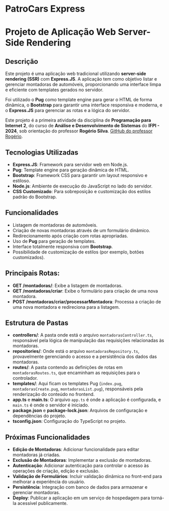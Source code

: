 # PatroCars Express

# Projeto de Aplicação Web Server-Side Rendering

## Descrição

Este projeto é uma aplicação web tradicional utilizando **server-side rendering (SSR)** com **Express.JS**. A aplicação tem como objetivo listar e gerenciar montadoras de automóveis, proporcionando uma interface limpa e eficiente com templates gerados no servidor.

Foi utilizado o **Pug** como template engine para gerar o HTML de forma dinâmica, o **Bootstrap** para garantir uma interface responsiva e moderna, e o **Express.JS** para gerenciar as rotas e a lógica do servidor.

Este projeto é a primeira atividade da disciplina de **Programação para Internet 2**, do curso de **Análise e Desenvolvimento de Sistemas** do **IFPI - 2024**, sob orientação do professor **Rogério Silva**. [GitHub do professor Rogério](https://github.com/rogeriosilva-ifpi/).

## Tecnologias Utilizadas

- **Express.JS**: Framework para servidor web em Node.js.
- **Pug**: Template engine para geração dinâmica de HTML.
- **Bootstrap**: Framework CSS para garantir um layout responsivo e estiloso.
- **Node.js**: Ambiente de execução do JavaScript no lado do servidor.
- **CSS Customizado**: Para sobreposição e customização dos estilos padrão do Bootstrap.

## Funcionalidades

- Listagem de montadoras de automóveis.
- Criação de novas montadoras através de um formulário dinâmico.
- Redirecionamento após criação com rotas apropriadas.
- Uso de **Pug** para geração de templates.
- Interface totalmente responsiva com **Bootstrap**.
- Possibilidade de customização de estilos (por exemplo, botões customizados).

## Principais Rotas:

- **GET /montadoras/**: Exibe a listagem de montadoras.
- **GET /montadoras/criar**: Exibe o formulário para criação de uma nova montadora.
- **POST /montadoras/criar/processarMontadora**: Processa a criação de uma nova montadora e redireciona para a listagem.

## Estrutura de Pastas

- **controllers/**: A pasta onde está o arquivo `montadorasController.ts`, responsável pela lógica de manipulação das requisições relacionadas às montadoras.
- **repositories/**: Onde está o arquivo `montadorasRepository.ts`, provavelmente gerenciando o acesso e a persistência dos dados das montadoras.
- **routes/**: A pasta contendo as definições de rotas em `montadorasRoutes.ts`, que encaminham as requisições para o controlador.
- **templates/**: Aqui ficam os templates Pug (`index.pug`, `montadorasCreate.pug`, `montadorasList.pug`), responsáveis pela renderização do conteúdo no frontend.
- **app.ts** e **main.ts**: O arquivo `app.ts` é onde a aplicação é configurada, e `main.ts` é onde o servidor é iniciado.
- **package.json** e **package-lock.json**: Arquivos de configuração e dependências do projeto.
- **tsconfig.json**: Configuração do TypeScript no projeto.

## Próximas Funcionalidades

- **Edição de Montadoras**: Adicionar funcionalidade para editar montadoras já criadas.
- **Exclusão de Montadoras**: Implementar a exclusão de montadoras.
- **Autenticação**: Adicionar autenticação para controlar o acesso às operações de criação, edição e exclusão.
- **Validação de Formulários**: Incluir validação dinâmica no front-end para melhorar a experiência do usuário.
- **Persistência**: Integração com banco de dados para armazenar e gerenciar montadoras.
- **Deploy**: Publicar a aplicação em um serviço de hospedagem para torná-la acessível publicamente.
